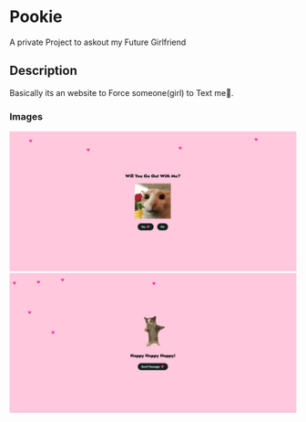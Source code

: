# Pookie

A private Project to askout my Future Girlfriend

## Description

Basically its an website to Force someone(girl) to Text me🙂.

### Images

![Image1](./Images/home.png)
![Image2](./Images/plan.png)
